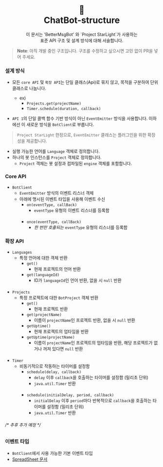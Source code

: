 <h1 align="center">📜<br>ChatBot-structure</h1>

<p align="center">
이 문서는 'BetterMsgBot' 와 `Project StarLight`가 사용하는<br>
표준 API 구조 및 설계 방식에 대해 서술합니다.
</p>

> **Note**: 아직 개발 중인 구조입니다. 구조를 수정하고 싶으시면 고민 없이 PR을 넣어 주세요.

### 설계 방식
+ 모든 `core API` 및 `확장 API`는 단일 클래스(Api)로 
묶지 않고, 목적을 구분하여 단위 클래스로 나눕니다.
  + ex)
    + `Projects.get(projectName)`
    + `Timer.schedule(duration, callback)`

+ `API 1`의 단일 콜백 함수 기반 방식이 아닌 `EventEmitter`
방식을 사용합니다. 이하에선 이 새로운 방식을 `BotClient`로 부릅니다.
> `Project StarLight` 한정으로, `EventEmitter` 클래스는 
> 플러그인을 위한 확장성을 제공합니다.

+ 실행 가능한 언어를 `Language` 객체로 정의합니다.
+ 하나의 봇 인스턴스를 `Project` 객체로 정의합니다.
  + `Project` 객체는 봇 설정과 컴파일된 `engine` 객체를 포함합니다.

### Core API
+ `BotClient`
  + `EventEmitter` 방식의 이벤트 리스너 객체
  + 아래에 명시된 이벤트 타입을 사용해 이벤트 수신
    + `on(eventType, callBack)`
      + `eventType` 유형의 이벤트 리스너를 등록함
      ####
    + `once(eventType, callBack)`
      + *한 번만 호출되는* `eventType` 유형의 리스너를 등록함

### 확장 API
+ `Languages`
  + 특정 언어에 대한 객체 반환
    + `get()`
      + 현재 프로젝트의 언어 반환
    + `get(languageId)`
      + ID가 `languageId`인 언어 반환, 없을 시 `null` 반환
####
+ `Projects`
  + 특정 프로젝트에 대한 `BotProject` 객체 반환
    + `get()`
      + 현재 프로젝트 반환
    + `get(projectName)`
      + 이름이 `projectName`인 프로젝트 반환, 없을 시 `null` 반환
    + `getUptime()`
      + 현재 프로젝트의 업타임을 반환
    + `getUptime(projectName)`
      + 이름이 `projectName`인 프로젝트의 업타임을 반환, 해당 프로젝트가 없거나 꺼져 있다면 `null` 반환
####
+ `Timer`
  + 비동기적으로 작동하는 타이머를 설정함
    + `schedule(delay, callback)`
      + `delay` 이후 `callback`을 호출하는 타이머를 설정함 (밀리초 단위)
      + `java.util.Timer` 반환
    ####
    + `schedule(initialDelay, period, callback)`
      + `initialDelay` 이후 `period`마다 반복적으로 `callback`을 호출하는 타이머를 설정함 (밀리초 단위)
      + `java.util.Timer` 반환

###### /* 추후 추가 예정 */

### 이벤트 타입
+ `BotClient`에서 사용 가능한 기본 이벤트 타입
+ [SpreadSheet 문서](https://docs.google.com/spreadsheets/d/103k-cqYOIrk9ZpHiu1ZbEKqFNTkxnJXrrPJKfLvxUlY)
